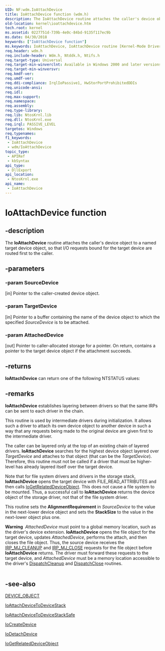 ```yaml
---
UID: NF:wdm.IoAttachDevice
title: IoAttachDevice function (wdm.h)
description: The IoAttachDevice routine attaches the caller's device object to a named target device object, so that I/O requests bound for the target device are routed first to the caller.
old-location: kernel\ioattachdevice.htm
tech.root: kernel
ms.assetid: 0227751d-739b-4e0c-84bd-9135f117ec9b
ms.date: 04/30/2018
keywords: ["IoAttachDevice function"]
ms.keywords: IoAttachDevice, IoAttachDevice routine [Kernel-Mode Driver Architecture], k104_a4f21237-9d2c-4336-9956-5e24da79f4b2.xml, kernel.ioattachdevice, wdm/IoAttachDevice
req.header: wdm.h
req.include-header: Wdm.h, Ntddk.h, Ntifs.h
req.target-type: Universal
req.target-min-winverclnt: Available in Windows 2000 and later versions of Windows.
req.target-min-winversvr: 
req.kmdf-ver: 
req.umdf-ver: 
req.ddi-compliance: IrqlIoPassive1, HwStorPortProhibitedDDIs
req.unicode-ansi: 
req.idl: 
req.max-support: 
req.namespace: 
req.assembly: 
req.type-library: 
req.lib: NtosKrnl.lib
req.dll: NtosKrnl.exe
req.irql: PASSIVE_LEVEL
targetos: Windows
req.typenames: 
f1_keywords:
 - IoAttachDevice
 - wdm/IoAttachDevice
topic_type:
 - APIRef
 - kbSyntax
api_type:
 - DllExport
api_location:
 - NtosKrnl.exe
api_name:
 - IoAttachDevice
---
```


# IoAttachDevice function


## -description

The <b>IoAttachDevice</b> routine attaches the caller's device object to a named target device object, so that I/O requests bound for the target device are routed first to the caller.

## -parameters

### -param SourceDevice 

[in]
Pointer to the caller-created device object.

### -param TargetDevice 

[in]
Pointer to a buffer containing the name of the device object to which the specified <i>SourceDevice</i> is to be attached.

### -param AttachedDevice 

[out]
Pointer to caller-allocated storage for a pointer. On return, contains a pointer to the target device object if the attachment succeeds.

## -returns

<b>IoAttachDevice</b> can return one of the following NTSTATUS values:

## -remarks

<b>IoAttachDevice</b> establishes layering between drivers so that the same IRPs can be sent to each driver in the chain.

This routine is used by intermediate drivers during initialization. It allows such a driver to attach its own device object to another device in such a way that any requests being made to the original device are given first to the intermediate driver.

The caller can be layered only at the top of an existing chain of layered drivers. <b>IoAttachDevice</b> searches for the highest device object layered over <i>TargetDevice</i> and attaches to that object (that can be the <i>TargetDevice</i>). Therefore, this routine must not be called if a driver that must be higher-level has already layered itself over the target device.

Note that for file system drivers and drivers in the storage stack, <b>IoAttachDevice</b> opens the target device with FILE_READ_ATTRIBUTES and then calls <a href="/windows-hardware/drivers/ddi/wdm/nf-wdm-iogetrelateddeviceobject">IoGetRelatedDeviceObject</a>. This does not cause a file system to be mounted. Thus, a successful call to <b>IoAttachDevice</b> returns the device object of the storage driver, not that of the file system driver.

This routine sets the <b>AlignmentRequirement</b> in <i>SourceDevice</i> to the value in the next-lower device object and sets the <b>StackSize</b> to the value in the next-lower object plus one.

<div class="alert"><b>Warning</b>  <i>AttachedDevice</i>
      must point to a global memory location, such as the driver's device extension. <b>IoAttachDevice</b> opens the file object for the target device, updates <i>AttachedDevice</i>, performs the attach, and then closes the file object. Thus, the source device receives the <a href="/windows-hardware/drivers/ifs/irp-mj-cleanup">IRP_MJ_CLEANUP</a> and <a href="/windows-hardware/drivers/kernel/irp-mj-close">IRP_MJ_CLOSE</a> requests for the file object before <b>IoAttachDevice</b> returns. The driver must forward these requests to the target device, and <i>AttachedDevice</i> must be a memory location accessible to the driver's <a href="/windows-hardware/drivers/ddi/wdm/nc-wdm-driver_dispatch">DispatchCleanup</a> and <a href="/windows-hardware/drivers/ddi/wdm/nc-wdm-driver_dispatch">DispatchClose</a> routines.</div>
<div> </div>

## -see-also

<a href="/windows-hardware/drivers/ddi/wdm/ns-wdm-_device_object">DEVICE_OBJECT</a>



<a href="/windows-hardware/drivers/ddi/wdm/nf-wdm-ioattachdevicetodevicestack">IoAttachDeviceToDeviceStack</a>



<a href="/windows-hardware/drivers/ddi/ntddk/nf-ntddk-ioattachdevicetodevicestacksafe">IoAttachDeviceToDeviceStackSafe</a>



<a href="/windows-hardware/drivers/ddi/wdm/nf-wdm-iocreatedevice">IoCreateDevice</a>



<a href="/windows-hardware/drivers/ddi/wdm/nf-wdm-iodetachdevice">IoDetachDevice</a>



<a href="/windows-hardware/drivers/ddi/wdm/nf-wdm-iogetrelateddeviceobject">IoGetRelatedDeviceObject</a>